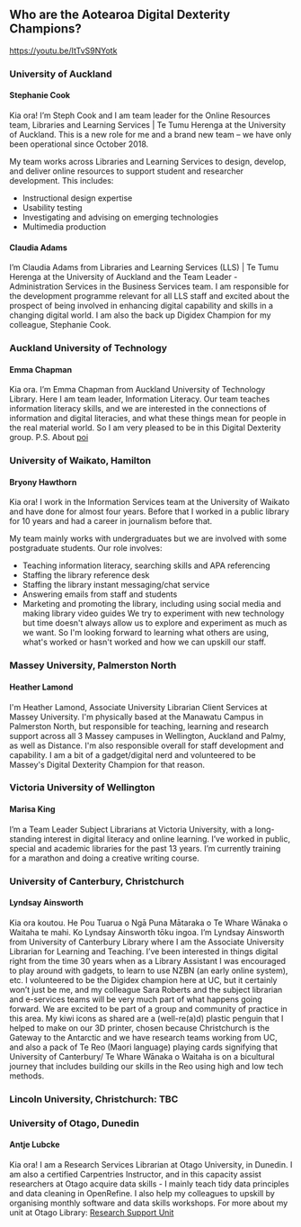 ## Who are the Aotearoa Digital Dexterity Champions?

https://youtu.be/ItTvS9NYotk

### University of Auckland 
#### Stephanie Cook 
Kia ora! I’m Steph Cook and I am team leader for the Online Resources team, Libraries and Learning Services | Te Tumu Herenga at the University of Auckland. This is a new role for me and a brand new team – we have only been operational since October 2018. 

My team works across Libraries and Learning Services to design, develop, and deliver online resources to support student and researcher development. This includes:
* Instructional design expertise
* Usability testing
* Investigating and advising on emerging technologies
* Multimedia production

#### Claudia Adams
I’m Claudia Adams from Libraries and Learning Services (LLS) | Te Tumu Herenga at the University of Auckland and the Team Leader - Administration Services in the Business Services team. I am responsible for the development programme relevant for all LLS staff and excited about the prospect of being involved in enhancing digital capability and skills in a changing digital world. I am also the back up Digidex Champion for my colleague, Stephanie Cook.

### Auckland University of Technology
#### Emma Chapman
Kia ora. I’m Emma Chapman from Auckland University of Technology Library. Here I am team leader, Information Literacy. Our team teaches information literacy skills, and we are interested in the connections of information and digital literacies, and what these things mean for people in the real material world. So I am very pleased to be in this Digital Dexterity group.
P.S. About [poi](http://poi360.nz/#!/)

### University of Waikato, Hamilton
#### Bryony Hawthorn
Kia ora! I work in the Information Services team at the University of Waikato and have done for almost four years. Before that I worked in a public library for 10 years and had a career in journalism before that.

My team mainly works with undergraduates but we are involved with some postgraduate students. Our role involves:
* Teaching information literacy, searching skills and APA referencing
* Staffing the library reference desk
* Staffing the library instant messaging/chat service
* Answering emails from staff and students
* Marketing and promoting the library, including using social media and making library video guides
We try to experiment with new technology but time doesn't always allow us to explore and experiment as much as we want. So I'm looking forward to learning what others are using, what's worked or hasn't worked and how we can upskill our staff. 

### Massey University, Palmerston North
#### Heather Lamond
I'm Heather Lamond, Associate University Librarian Client Services at Massey University. I'm physically based at the Manawatu Campus in Palmerston North, but responsible for teaching, learning and research support across all 3 Massey campuses in Wellington, Auckland and Palmy, as well as Distance. I'm also responsible overall for staff development and capability. 
I am a bit of a gadget/digital nerd and volunteered to be Massey's Digital Dexterity Champion for that reason. 

### Victoria University of Wellington
#### Marisa King
I’m a Team Leader Subject Librarians at Victoria University, with a long-standing interest in digital literacy and online learning. I’ve worked in public, special and academic libraries for the past 13 years. I’m currently training for a marathon and doing a creative writing course. 

### University of Canterbury, Christchurch
#### Lyndsay Ainsworth 
Kia ora koutou. He Pou Tuarua o Ngā Puna Mātaraka o Te Whare Wānaka o Waitaha te mahi. Ko Lyndsay Ainsworth tōku ingoa. I’m Lyndsay Ainsworth from University of Canterbury Library where I am the Associate University Librarian for Learning and Teaching. 
I’ve been interested in things digital right from the time 30 years when as a Library Assistant I was encouraged to play around with gadgets, to learn to use NZBN (an early online system), etc. I volunteered to be the Digidex champion here at UC, but it certainly won’t just be me, and my colleague Sara Roberts and the subject librarian and e-services teams will be very much part of what happens going forward. We are excited to be part of a group and community of practice in this area. My kiwi icons as shared are a (well-re(a)d) plastic penguin that I helped to make on our 3D printer, chosen because Christchurch is the Gateway to the Antarctic and we have research teams working from UC, and also a pack of Te Reo (Maori language) playing cards signifying that University of Canterbury/ Te Whare Wānaka o Waitaha is on a bicultural journey that includes building our skills in the Reo using high and low tech methods.

### Lincoln University, Christchurch: TBC

### University of Otago, Dunedin 
#### Antje Lubcke
Kia ora! I am a Research Services Librarian at Otago University, in Dunedin. I am also a certified Carpentries Instructor, and in this capacity assist researchers at Otago acquire data skills - I mainly teach tidy data principles and data cleaning in OpenRefine. I also help my colleagues to upskill by organising monthly software and data skills workshops. For more about my unit at Otago Library: [Research Support Unit](https://otago.libguides.com/RSU/about) 
